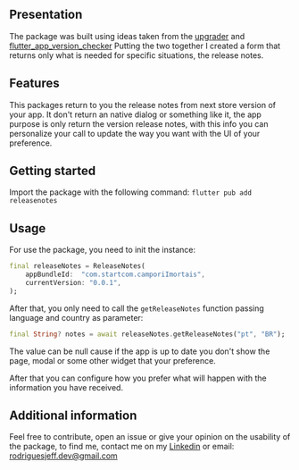 ## Presentation
The package was built using ideas taken from the [upgrader](https://pub.dev/packages/upgrader) and [flutter_app_version_checker](https://pub.dev/packages/flutter_app_version_checker)
Putting the two together I created a form that returns only what is needed for specific situations, the release notes.

## Features

This packages return to you the release notes from next store version of your app.
It don't return an native dialog or something like it, the app purpose is only return the version release notes, with this info you can personalize 
your call to update the way you want with the UI of your preference.

## Getting started

Import the package with the following command:  `flutter pub add releasenotes`

## Usage

For use the package, you need to init the instance:

```dart
final releaseNotes = ReleaseNotes(
	appBundleId:  "com.startcom.camporiImortais",
	currentVersion: "0.0.1",
);
```
After that, you only need to call the `getReleaseNotes` function passing language and country as parameter:

````dart
final String? notes = await releaseNotes.getReleaseNotes("pt", "BR");
````

The value can be null cause if the app is up to date you don't show the page, modal or some other widget that your preference.

After that you can configure how you prefer what will happen with the information you have received.

## Additional information

Feel free to contribute, open an issue or give your opinion on the usability of the package, to find me, contact me on my [Linkedin](https://www.linkedin.com/in/rodriguesjeffdev/) or email: rodriguesjeff.dev@gmail.com
